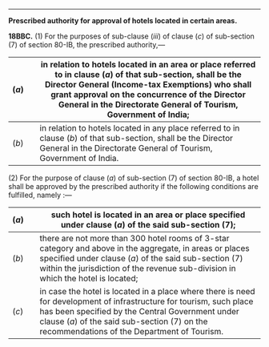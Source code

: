 ****

**Prescribed authority for approval of hotels located in certain areas.**

**18BBC.** (1) For the purposes of sub-clause (_iii_) of clause (_c_) of sub-section (7) of section 80-IB, the prescribed authority,—

(_a_)|  |  in relation to hotels located in an area or place referred to in clause (_a_) of that sub-section, shall be the Director General (Income-tax Exemptions) who shall grant approval on the concurrence of the Director General in the Directorate General of Tourism, Government of India;  
---|---|---  
(_b_)|  |  in relation to hotels located in any place referred to in clause (_b_) of that sub-section, shall be the Director General in the Directorate General of Tourism, Government of India.  
  
(2) For the purpose of clause (_a_) of sub-section (7) of section 80-IB, a hotel shall be approved by the prescribed authority if the following conditions are fulfilled, namely :—

(_a_)|  |  such hotel is located in an area or place specified under clause (_a_) of the said sub-section (7);  
---|---|---  
(_b_)|  |  there are not more than 300 hotel rooms of 3-star category and above in the aggregate, in areas or places specified under clause (_a_) of the said sub-section (7) within the jurisdiction of the revenue sub-division in which the hotel is located;  
(_c_)|  |  in case the hotel is located in a place where there is need for development of infrastructure for tourism, such place has been specified by the Central Government under clause (_a_) of the said sub-section (7) on the recommendations of the Department of Tourism.